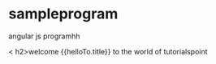 # sampleprogram
angular js programhh
<!doctype html>
<html>
<head>
  <script src="https://ajax.googleapis.com/ajax/libs/angularjs/1.3.0-beta.17/angular.min.js"></script>
  </head>
  <body ng-app="myapp">
    <div ng-coontroller="hellocontroller">
      < h2>welcome {{helloTo.title}} to the world of tutorialspoint</h2>
      </div>
    <script>
      angular.module("myapp",[])
      .controller("Hellocontroller",function($scope){
      $scope.helloTo={};
      $scope.helloTo.title="angularjs";
      });
      </script>
    </body>
  </html>
